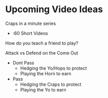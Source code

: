 # Upcoming Video Ideas

Craps in a minute series

* :60 Short Videos

How do you teach a friend to play?

Attack vs Defend on the Come Out

* Dont Pass
  * Hedging the Yo/Hops to protect
  * Playing the Horn to earn
* Pass
  * Hedging the Craps to protect
  * Playing the Yo to earn



